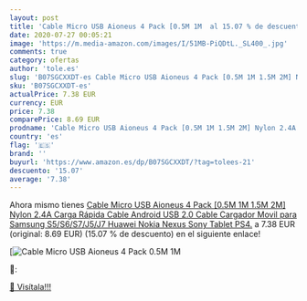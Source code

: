 ```yaml
---
layout: post
title: 'Cable Micro USB Aioneus 4 Pack [0.5M 1M  al 15.07 % de descuento'
date: 2020-07-27 00:05:21
image: 'https://m.media-amazon.com/images/I/51MB-PiQDtL._SL400_.jpg'
comments: true
category: ofertas
author: 'tole.es'
slug: 'B07SGCXXDT-es Cable Micro USB Aioneus 4 Pack [0.5M 1M 1.5M 2M] Nylon...'
sku: 'B07SGCXXDT-es'
actualPrice: 7.38 EUR
currency: EUR
price: 7.38
comparePrice: 8.69 EUR
prodname: 'Cable Micro USB Aioneus 4 Pack [0.5M 1M 1.5M 2M] Nylon 2.4A Carga Rápida Cable Android USB 2.0 Cable Cargador Movil para Samsung S5/S6/S7/J5/J7 Huawei Nokia Nexus Sony Tablet PS4.'
country: 'es'
flag: '🇪🇸'
brand: ''
buyurl: 'https://www.amazon.es/dp/B07SGCXXDT/?tag=tolees-21'
descuento: '15.07'
average: '7.38'
---
```


Ahora mismo tienes [Cable Micro USB Aioneus 4 Pack [0.5M 1M 1.5M 2M] Nylon 2.4A Carga Rápida Cable Android USB 2.0 Cable Cargador Movil para Samsung S5/S6/S7/J5/J7 Huawei Nokia Nexus Sony Tablet PS4.](https://www.amazon.es/dp/B07SGCXXDT/?tag=tolees-21) a 7.38 EUR (original: 8.69 EUR) (15.07 %  de descuento) en el siguiente enlace!

[![Cable Micro USB Aioneus 4 Pack [0.5M 1M ](https://m.media-amazon.com/images/I/51MB-PiQDtL._SL400_.jpg)](https://www.amazon.es/dp/B07SGCXXDT/?tag=tolees-21)

🔎:


[🛒 Visítala!!!](https://www.amazon.es/dp/B07SGCXXDT/?tag=tolees-21)
